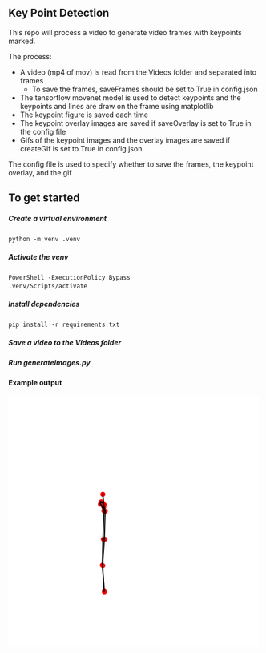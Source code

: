 ## Key Point Detection

This repo will process a video to generate video frames with keypoints marked.

The process:
- A video (mp4 of mov) is read from the Videos folder and separated into frames
    - To save the frames, saveFrames should be set to True in config.json
- The tensorflow movenet model is used to detect keypoints and the keypoints and lines are draw on the frame using matplotlib
- The keypoint figure is saved each time
- The keypoint overlay images are saved if saveOverlay is set to True in the config file
- Gifs of the keypoint images and the overlay images are saved if createGif is set to True in config.json

The config file is used to specify whether to save the frames, the keypoint overlay, and the gif

## To get started
##### Create a virtual environment
`python -m venv .venv`
 ##### Activate the venv
`PowerShell -ExecutionPolicy Bypass` <br>
`.venv/Scripts/activate` <br>
 ##### Install dependencies
`pip install -r requirements.txt`
##### Save a video to the Videos folder
##### Run generateimages.py

#### Example output
![](ExampleOutput/pitch.gif)